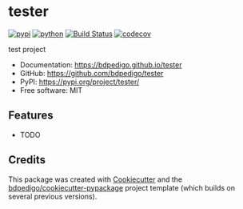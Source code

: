 # tester


[![pypi](https://img.shields.io/pypi/v/tester.svg)](https://pypi.org/project/tester/)
[![python](https://img.shields.io/pypi/pyversions/tester.svg)](https://pypi.org/project/tester/)
[![Build Status](https://github.com/bdpedigo/tester/actions/workflows/dev.yml/badge.svg)](https://github.com/bdpedigo/tester/actions/workflows/dev.yml)
[![codecov](https://codecov.io/gh/bdpedigo/tester/branch/main/graphs/badge.svg)](https://codecov.io/github/bdpedigo/tester)



test project



- Documentation: <https://bdpedigo.github.io/tester>
- GitHub: <https://github.com/bdpedigo/tester>
- PyPI: <https://pypi.org/project/tester/>
- Free software: MIT
  

## Features

- TODO

## Credits

This package was created with [Cookiecutter](https://github.com/audreyr/cookiecutter) and the [bdpedigo/cookiecutter-pypackage](https://github.com/bdpedigo/cookiecutter-pypackage) project template (which builds on several previous versions).
